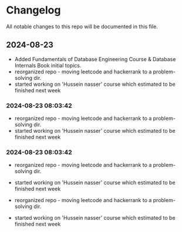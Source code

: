 # Changelog

All notable changes to this repo will be documented in this file.

## 2024-08-23

- Added Fundamentals of Database Engineering Course & Database Internals Book initial topics.
- reorganized repo - moving leetcode and hackerrank to a problem-solving dir.
- started working on 'Hussein nasser' course which estimated to be finished next week


### 2024-08-23 08:03:42

- reorganized repo - moving leetcode and hackerrank to a problem-solving dir.
- started working on 'Hussein nasser' course which estimated to be finished next week


### 2024-08-23 08:03:42

- reorganized repo - moving leetcode and hackerrank to a problem-solving dir.
- started working on 'Hussein nasser' course which estimated to be finished next week




- reorganized repo - moving leetcode and hackerrank to a problem-solving dir.
- started working on 'Hussein nasser' course which estimated to be finished next week


